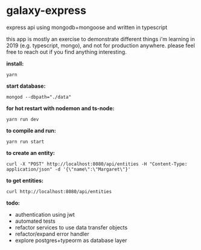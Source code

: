 # galaxy-express

express api using mongodb+mongoose and written in typescript

this app is mostly an exercise to demonstrate different things i'm learning in 2019 (e.g. typescript, mongo), and not for production anywhere. please feel free to reach out if you find anything interesting.

**install:**
```shell
yarn
```

**start database:**
```shell
mongod --dbpath="./data"
```

**for hot restart with nodemon and ts-node:**
```shell
yarn run dev
```

**to compile and run:**
```shell
yarn run start
```

**to create an entity:**
```shell
curl -X "POST" http://localhost:8080/api/entities -H "Content-Type: application/json" -d '{\"name\":\"Margaret\"}'
```

**to get entities:**
```shell
curl http://localhost:8080/api/entities
```

**todo:**
- authentication using jwt
- automated tests
- refactor services to use data transfer objects
- refactor/expand error handler
- explore postgres+typeorm as database layer